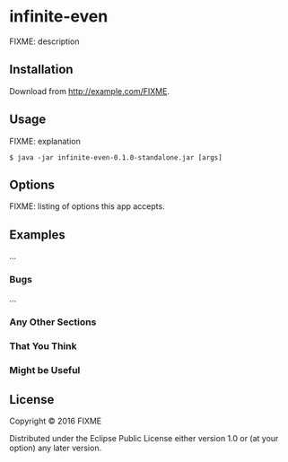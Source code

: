 # infinite-even

FIXME: description

## Installation

Download from http://example.com/FIXME.

## Usage

FIXME: explanation

    $ java -jar infinite-even-0.1.0-standalone.jar [args]

## Options

FIXME: listing of options this app accepts.

## Examples

...

### Bugs

...

### Any Other Sections
### That You Think
### Might be Useful

## License

Copyright © 2016 FIXME

Distributed under the Eclipse Public License either version 1.0 or (at
your option) any later version.
